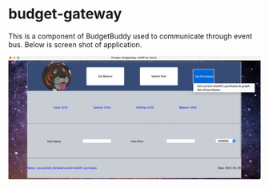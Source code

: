 # budget-gateway
This is a component of BudgetBuddy used to communicate through event bus. Below is screen shot of application.

![alt text](https://github.com/Msarker1/budget-gateway/blob/master/Screen%20Shot%202021-03-04%20at%2012.38.16%20PM.png)
